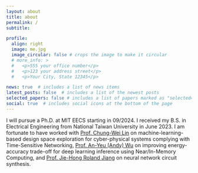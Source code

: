 ```yaml
---
layout: about
title: about
permalink: /
subtitle:

profile:
  align: right
  image: me.jpg
  image_circular: false # crops the image to make it circular
  # more_info: >
  #   <p>555 your office number</p>
  #   <p>123 your address street</p>
  #   <p>Your City, State 12345</p>

news: true  # includes a list of news items
latest_posts: false  # includes a list of the newest posts
selected_papers: false # includes a list of papers marked as "selected={true}"
social: true  # includes social icons at the bottom of the page
---
```


I will pursue a Ph.D. at MIT EECS starting in 09/2024. I received my B.S. in Electrical Engineering from National Taiwan University in June 2023. I am fortunate to have worked with [Prof. Chung-Wei Lin](https://www.csie.ntu.edu.tw/~cwlin/) on machine-learning-based design space exploration for cyber-physical systems complying with Time-Sensitive Networking, [Prof. An-Yeu (Andy) Wu](http://access.ee.ntu.edu.tw/) on improving energy-accuracy trade-off for deep learning inference using Near/In-Memory Computing, and [Prof. Jie-Hong Roland Jiang](http://cc.ee.ntu.edu.tw/~jhjiang/) on neural network circuit synthesis.
